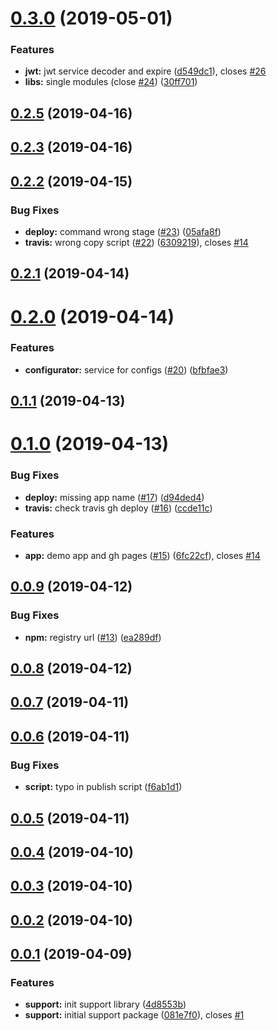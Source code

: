 # [0.3.0](https://github.com/miguelramos/ng-lab/compare/v0.2.5...v0.3.0) (2019-05-01)


### Features

* **jwt:** jwt service decoder and expire ([d549dc1](https://github.com/miguelramos/ng-lab/commit/d549dc1)), closes [#26](https://github.com/miguelramos/ng-lab/issues/26)
* **libs:** single modules  (close [#24](https://github.com/miguelramos/ng-lab/issues/24)) ([30ff701](https://github.com/miguelramos/ng-lab/commit/30ff701))



## [0.2.5](https://github.com/miguelramos/ng-lab/compare/v0.2.4...v0.2.5) (2019-04-16)



## [0.2.3](https://github.com/miguelramos/ng-lab/compare/0.2.2...v0.2.3) (2019-04-16)



## [0.2.2](https://github.com/miguelramos/ng-lab/compare/0.2.1...0.2.2) (2019-04-15)


### Bug Fixes

* **deploy:** command wrong stage ([#23](https://github.com/miguelramos/ng-lab/issues/23)) ([05afa8f](https://github.com/miguelramos/ng-lab/commit/05afa8f))
* **travis:** wrong copy script ([#22](https://github.com/miguelramos/ng-lab/issues/22)) ([6309219](https://github.com/miguelramos/ng-lab/commit/6309219)), closes [#14](https://github.com/miguelramos/ng-lab/issues/14)



## [0.2.1](https://github.com/miguelramos/ng-lab/compare/0.2.0...0.2.1) (2019-04-14)



# [0.2.0](https://github.com/miguelramos/ng-lab/compare/0.1.1...0.2.0) (2019-04-14)


### Features

* **configurator:** service for configs ([#20](https://github.com/miguelramos/ng-lab/issues/20)) ([bfbfae3](https://github.com/miguelramos/ng-lab/commit/bfbfae3))



## [0.1.1](https://github.com/miguelramos/ng-lab/compare/0.1.0...0.1.1) (2019-04-13)



# [0.1.0](https://github.com/miguelramos/ng-lab/compare/0.0.9...0.1.0) (2019-04-13)


### Bug Fixes

* **deploy:** missing app name ([#17](https://github.com/miguelramos/ng-lab/issues/17)) ([d94ded4](https://github.com/miguelramos/ng-lab/commit/d94ded4))
* **travis:** check travis gh deploy ([#16](https://github.com/miguelramos/ng-lab/issues/16)) ([ccde11c](https://github.com/miguelramos/ng-lab/commit/ccde11c))


### Features

* **app:** demo app and gh pages ([#15](https://github.com/miguelramos/ng-lab/issues/15)) ([6fc22cf](https://github.com/miguelramos/ng-lab/commit/6fc22cf)), closes [#14](https://github.com/miguelramos/ng-lab/issues/14)



## [0.0.9](https://github.com/miguelramos/ng-lab/compare/0.0.8...0.0.9) (2019-04-12)


### Bug Fixes

* **npm:** registry url ([#13](https://github.com/miguelramos/ng-lab/issues/13)) ([ea289df](https://github.com/miguelramos/ng-lab/commit/ea289df))



## [0.0.8](https://github.com/miguelramos/ng-lab/compare/0.0.7...0.0.8) (2019-04-12)



## [0.0.7](https://github.com/miguelramos/ng-lab/compare/0.0.6...0.0.7) (2019-04-11)



## [0.0.6](https://github.com/miguelramos/ng-lab/compare/0.0.5...0.0.6) (2019-04-11)


### Bug Fixes

* **script:** typo in publish script ([f6ab1d1](https://github.com/miguelramos/ng-lab/commit/f6ab1d1))



## [0.0.5](https://github.com/miguelramos/ng-lab/compare/0.0.4...0.0.5) (2019-04-11)



## [0.0.4](https://github.com/miguelramos/ng-lab/compare/0.0.3...0.0.4) (2019-04-10)



## [0.0.3](https://github.com/miguelramos/ng-lab/compare/0.0.2...0.0.3) (2019-04-10)



## [0.0.2](https://github.com/miguelramos/ng-lab/compare/0.0.1...0.0.2) (2019-04-10)



## [0.0.1](https://github.com/miguelramos/ng-lab/compare/4d8553b...0.0.1) (2019-04-09)


### Features

* **support:** init support library ([4d8553b](https://github.com/miguelramos/ng-lab/commit/4d8553b))
* **support:** initial support package ([081e7f0](https://github.com/miguelramos/ng-lab/commit/081e7f0)), closes [#1](https://github.com/miguelramos/ng-lab/issues/1)



